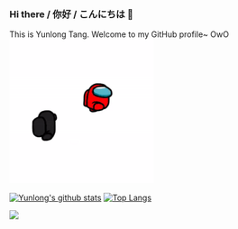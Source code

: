 ### Hi there / 你好 / こんにちは 👋

This is Yunlong Tang. Welcome to my GitHub profile~ OwO<img max-width="80" src="https://github.com/yunlong10/yunlong10/blob/main/preview.gif"/>

[![Yunlong's github stats](https://github-readme-stats.vercel.app/api?username=yunlong10&theme=default)](https://github.com/yunlong10/github-readme-stats)  [![Top Langs](https://github-readme-stats.vercel.app/api/top-langs/?username=yunlong10&layout=compact&theme=default)](https://github.com/yunlong10/github-readme-stats)

![](https://komarev.com/ghpvc/?username=yunlong10&style=plastic)
